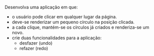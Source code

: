 Desenvolva uma aplicação em que:

- o usuário pode clicar em qualquer lugar da página.
- deve-se renderizar um pequeno círculo na posição clicada.
- a cada clique, mantém-se os círculos já criados e renderiza-se um novo.
- crie duas funcionalidades para a aplicação:
    - desfazer (undo)
    - refazer (redo)
